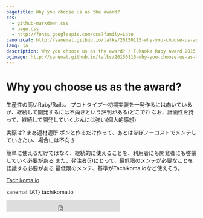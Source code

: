```yaml
---
pagetitle: Why you choose us as the award?
css:
  - github-markdown.css
  - page.css
  - http://fonts.googleapis.com/css?family=Lato
canonical: http://sanemat.github.io/talks/20150115-why-you-choose-us-as-the-award/
lang: ja
description: Why you choose us as the award? / Fukuoka Ruby Award 2015
ogimage: http://sanemat.github.io/talks/20150115-why-you-choose-us-as-the-award/interval-pull-requests.gif
---
```

<script type="text/javascript">
  window.analytics=window.analytics||[],window.analytics.methods=["identify","group","track","page","pageview","alias","ready","on","once","off","trackLink","trackForm","trackClick","trackSubmit"],window.analytics.factory=function(t){return function(){var a=Array.prototype.slice.call(arguments);return a.unshift(t),window.analytics.push(a),window.analytics}};for(var i=0;i<window.analytics.methods.length;i++){var key=window.analytics.methods[i];window.analytics[key]=window.analytics.factory(key)}window.analytics.load=function(t){if(!document.getElementById("analytics-js")){var a=document.createElement("script");a.type="text/javascript",a.id="analytics-js",a.async=!0,a.src=("https:"===document.location.protocol?"https://":"http://")+"cdn.segment.io/analytics.js/v1/"+t+"/analytics.min.js";var n=document.getElementsByTagName("script")[0];n.parentNode.insertBefore(a,n)}},window.analytics.SNIPPET_VERSION="2.0.9",
  window.analytics.load("ig7q6np7c1");
  window.analytics.page();
</script>

# Why you choose us as the award?

生産性の高いRuby/Rails。
プロトタイプ〜初期実装を一発作るには向いているが、継続して開発するには不向きという評判がある(どこで?)
なお、計画性を持って、継続して開発していくぶんには強い(個人的感想)

実際は? まあ適材適所
ポンと作るだけ作って、あとはほぼノーコストでメンテしていきたい、場合には不向き

簡単に使えるだけではなく、継続的に使えることを、利用者にも開発者にも啓蒙していく必要がある
また、発注者(?)にとって、最低限のメンテが必要なことを認識する必要がある
最低限のメンテ、基準がTachikoma.ioなど使えそう。

[Tachikoma.io][tachikoma-io]

sanemat {AT} tachikoma.io

<iframe src="http://expando.github.io/add/?u=http%3A%2F%2Fsanemat.github.io%2Ftalks%2F20150115-why-you-choose-us-as-the-award%2F&t=Why%20you%20choose%20us%20as%20the%20award%3F%20%2F%20Fukuoka%20Ruby%20Award%202015" frameborder=0 frametransparency=1 scrolling=no height=30 width=300>
</iframe>

[tachikoma-io]:http://tachikoma.io/?utm_source=talk&utm_medium=slide&utm_campaign=20150115-why-you-choose-us-as-the-award
